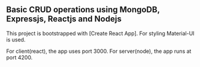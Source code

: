## Basic CRUD operations using MongoDB, Expressjs, Reactjs and Nodejs

This project is bootstrapped with [Create React App].
For styling Material-UI is used.

For client(react), the app uses port 3000.
For server(node), the app runs at port 4200.
